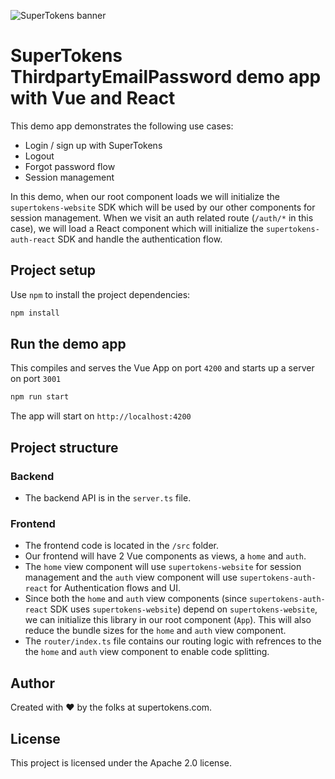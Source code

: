 ![SuperTokens banner](https://raw.githubusercontent.com/supertokens/supertokens-logo/master/images/Artboard%20%E2%80%93%2027%402x.png)

# SuperTokens ThirdpartyEmailPassword demo app with Vue and React

This demo app demonstrates the following use cases:

-   Login / sign up with SuperTokens
-   Logout
-   Forgot password flow
-   Session management

In this demo, when our root component loads we will initialize the `supertokens-website` SDK which will be used by our other components for session management. When we visit an auth related route (`/auth/*` in this case), we will load a React component which will initialize the `supertokens-auth-react` SDK and handle the authentication flow.

## Project setup

Use `npm` to install the project dependencies:

```bash
npm install
```

## Run the demo app

This compiles and serves the Vue App on port `4200` and starts up a server on port `3001`

```bash
npm run start
```

The app will start on `http://localhost:4200`

## Project structure

### Backend

-   The backend API is in the `server.ts` file.

### Frontend

-   The frontend code is located in the `/src` folder.
-   Our frontend will have 2 Vue components as views, a `home` and `auth`.
-   The `home` view component will use `supertokens-website` for session management and the `auth` view component will use `supertokens-auth-react` for Authentication flows and UI.
-   Since both the `home` and `auth` view components (since `supertokens-auth-react` SDK uses `supertokens-website`) depend on `supertokens-website`, we can initialize this library in our root component (`App`). This will also reduce the bundle sizes for the `home` and `auth` view component.
-   The `router/index.ts` file contains our routing logic with refrences to the the `home` and `auth` view component to enable code splitting.

## Author

Created with :heart: by the folks at supertokens.com.

## License

This project is licensed under the Apache 2.0 license.
